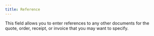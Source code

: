 ```yaml
---
title: Reference
---
```



This field allows you to enter  references to any other documents for the quote, order, receipt, or invoice  that you may want to specify.
